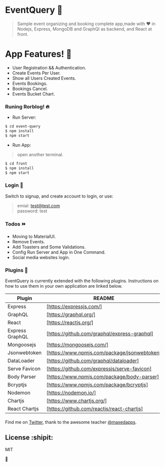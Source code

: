 # EventQuery :tada: 
> Sample event organizing and booking complete app,made with ❤️ in Nodejs, Express, MongoDB and GraphQl as backend, and React at front.

# App Features! :star2:	
- User Registration && Authentication.
- Create Events Per User.
- Show all Users Created Events.
- Events Bookings.
- Bookings Cancel.
- Events Bucket Chart.

### Runing Rorblog! :fire:
- Run Server:
```sh
$ cd event-query
$ npm install 
$ npm start 
```
- Run App:
> open another terminal.
```sh
$ cd front
$ npm install 
$ npm start 
```
### Login :door:
Switch to signup, and create account to login, or use:
> emial: test@test.com <br />
> password: test


### Todos :fast_forward:

- Moving to MaterialUI.
- Remove Events.
- Add Toasters and Some Validations.
- Config Run Server and App in One Command.
- Social media websites login.


### Plugins :briefcase:

EventQuery is currently extended with the following plugins. Instructions on how to use them in your own application are linked below.

| Plugin | README |
| ------ | ------ |
| Express | [https://expressjs.com/] |
| GraphQL | [https://graphql.org/] |
| React | [https://reactjs.org/] |
| Express GraphQL | [https://github.com/graphql/express-graphql] |
| Mongoosejs | [https://mongoosejs.com/] |
| Jsonwebtoken | [https://www.npmjs.com/package/jsonwebtoken] |
| DataLoader | [https://github.com/graphql/dataloader] |
| Serve Favicon | [https://github.com/expressjs/serve-favicon] |
| Body Parser | [https://www.npmjs.com/package/body-parser] |
| Bcryptjs | [https://www.npmjs.com/package/bcryptjs] |
| Nodemon | [https://nodemon.io/] |
| Chartjs | [https://www.chartjs.org/] |
| React Chartjs | [https://github.com/reactjs/react-chartjs] |

#### 

Find me on [Twitter](https://twitter.com/muhammedMoussa), thank to the awesome teacher [@maxedapps](https://twitter.com/maxedapps).

License :shipit:
----
MIT 

:open_hands:
